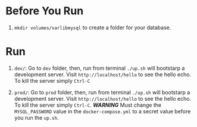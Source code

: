 # Before You Run
1. `mkdir volumes/varlibmysql` to create a folder for your database.

# Run
1. `dev/`: Go to `dev` folder, then, run from terminal `./up.sh` will bootstarp a development server. Visit `http://localhost/hello` to see the hello echo. To kill the server simply `Ctrl-C`

2. `prod/`: Go to `prod` folder, then, run from terminal `./up.sh` will bootstarp a development server. Visit `http://localhost/hello` to see the hello echo. To kill the server simply `Ctrl-C`. ***WARNING*** Must change the `MYSQL_PASSWORD` value in the `docker-compose.yml` to a secret value before you run the `up.sh`.
